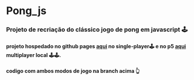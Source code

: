# Pong_js
### Projeto de recriação do clássico jogo de pong em javascript 🕹️

#### projeto hospedado no github pages [aqui](https://cayozada.github.io/Pong_js/index.html) no single-player🕹️ e no p5 [aqui](https://editor.p5js.org/Cayozada/full/zeWyzImWh) multiplayer local 🕹️🕹️.
#### codigo com ambos modos de jogo na branch acima 👆
